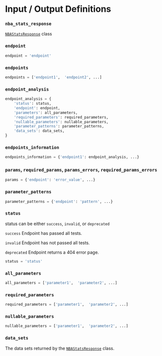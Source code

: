 # Input / Output Definitions

### `nba_stats_response`
[`NBAStatsResponse`]() class

### `endpoint`
```python
endpoint = 'endpoint'
```

### `endpoints`
```python
endpoints = ['endpoint1',  'endpoint2', ...]
```

### `endpoint_analysis`
```python
endpoint_analysis = {
    'status': status,
    'endpoint': endpoint,
    'parameters': all_parameters,
    'required_parameters': required_parameters,
    'nullable_parameters': nullable_parameters,
    'parameter_patterns': parameter_patterns,
    'data_sets': data_sets,
}
```

### `endpoints_information`
```python
endpoints_information = {'endpoint1': endpoint_analysis, ...}
```

### `params`, `required_params`, `params_errors`, `required_params_errors`
```python
params = {'endpoint': 'error_value', ...}
```

### `parameter_patterns`
```python
parameter_patterns = {'endpoint': 'pattern', ...}
```

### `status`
status can be either `success`, `invalid`, or `deprecated`

`success` Endpoint has passed all tests.

`invalid` Endpoint has not passed all tests.

`deprecated` Endpoint returns a 404 error page.

```python
status = 'status'
```

### `all_parameters`
```python
all_parameters = ['parameter1',  'parameter2', ...]
```

### `required_parameters`
```python
required_parameters = ['parameter1',  'parameter2', ...]
```

### `nullable_parameters`
```python
nullable_parameters = ['parameter1',  'parameter2', ...]
```

### `data_sets`
The data sets returned by the [`NBAStatsResponse`]() class.